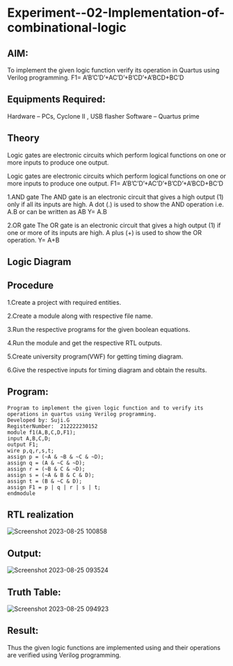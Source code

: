 # Experiment--02-Implementation-of-combinational-logic

 
## AIM:
To implement the given logic function verify its operation in Quartus using Verilog programming.
F1= A’B’C’D’+AC’D’+B’CD’+A’BCD+BC’D

 
 
 
## Equipments Required:
   Hardware – PCs, Cyclone II , USB flasher
   Software – Quartus prime


## Theory
Logic gates are electronic circuits which perform logical functions on one or more inputs to produce one output.

Logic gates are electronic circuits which perform logical functions on one or more inputs to produce one output. F1= A’B’C’D’+AC’D’+B’CD’+A’BCD+BC’D 

1.AND gate The AND gate is an electronic circuit that gives a high output (1) only if all its inputs are high. A dot (.) is used to show the AND operation i.e. A.B or can be written as AB Y= A.B

2.OR gate The OR gate is an electronic circuit that gives a high output (1) if one or more of its inputs are high. A plus (+) is used to show the OR operation. Y= A+B
 

## Logic Diagram

## Procedure
1.Create a project with required entities.

2.Create a module along with respective file name.

3.Run the respective programs for the given boolean equations.

4.Run the module and get the respective RTL outputs.

5.Create university program(VWF) for getting timing diagram.

6.Give the respective inputs for timing diagram and obtain the results.
## Program:
```
Program to implement the given logic function and to verify its operations in quartus using Verilog programming.
Developed by: Suji.G
RegisterNumber:  212222230152
module f1(A,B,C,D,F1);
input A,B,C,D;
output F1;
wire p,q,r,s,t;
assign p = (~A & ~B & ~C & ~D);
assign q = (A & ~C & ~D);
assign r = (~B & C & ~D);
assign s = (~A & B & C & D);
assign t = (B & ~C & D);
assign F1 = p | q | r | s | t;
endmodule
````
## RTL realization
![Screenshot 2023-08-25 100858](https://github.com/sujigunasekar/Experiment--02-Implementation-of-combinational-logic-/assets/119559822/39d8e82b-1986-4090-895a-5264ae96a9c3)

## Output:
![Screenshot 2023-08-25 093524](https://github.com/sujigunasekar/Experiment--02-Implementation-of-combinational-logic-/assets/119559822/51fcb51e-45cc-4011-90fb-d378af321103)

## Truth Table:
![Screenshot 2023-08-25 094923](https://github.com/sujigunasekar/Experiment--02-Implementation-of-combinational-logic-/assets/119559822/ba6148df-1755-413c-94d9-cf5c79c43a73)





## Result:
Thus the given logic functions are implemented using  and their operations are verified using Verilog programming.
